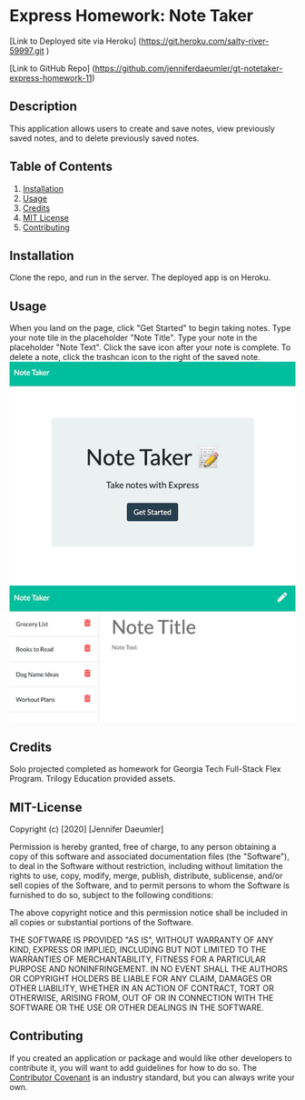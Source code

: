# Express Homework: Note Taker
[Link to Deployed site via Heroku] (https://git.heroku.com/salty-river-59997.git
)

[Link to GitHub Repo] (https://github.com/jenniferdaeumler/gt-notetaker-express-homework-11)
## Description
This application allows users to create and save notes, view previously saved notes, and to delete previously saved notes.

## Table of Contents
1. [Installation](#installation)
2. [Usage](#usage)
3. [Credits](#credits)
4. [MIT License](#mit-license)
5. [Contributing](#contributing)

## Installation
Clone the repo, and run in the server.  The deployed app is on Heroku.

## Usage
When you land on the page, click "Get Started" to begin taking notes.  Type your note tile in the placeholder "Note Title".  Type your note in the placeholder "Note Text".  Click the save icon after your note is complete.  To delete a note, click the trashcan icon to the right of the saved note. 
![Homepage of App](public/assets/homepage.png)
![Note Taking Page](public/assets/notepage.png)

## Credits
Solo projected completed as homework for Georgia Tech Full-Stack Flex Program.
Trilogy Education provided assets. 

## MIT-License
Copyright (c) [2020] [Jennifer Daeumler]

Permission is hereby granted, free of charge, to any person obtaining a copy
of this software and associated documentation files (the "Software"), to deal
in the Software without restriction, including without limitation the rights
to use, copy, modify, merge, publish, distribute, sublicense, and/or sell
copies of the Software, and to permit persons to whom the Software is
furnished to do so, subject to the following conditions:

The above copyright notice and this permission notice shall be included in all
copies or substantial portions of the Software.

THE SOFTWARE IS PROVIDED "AS IS", WITHOUT WARRANTY OF ANY KIND, EXPRESS OR
IMPLIED, INCLUDING BUT NOT LIMITED TO THE WARRANTIES OF MERCHANTABILITY,
FITNESS FOR A PARTICULAR PURPOSE AND NONINFRINGEMENT. IN NO EVENT SHALL THE
AUTHORS OR COPYRIGHT HOLDERS BE LIABLE FOR ANY CLAIM, DAMAGES OR OTHER
LIABILITY, WHETHER IN AN ACTION OF CONTRACT, TORT OR OTHERWISE, ARISING FROM,
OUT OF OR IN CONNECTION WITH THE SOFTWARE OR THE USE OR OTHER DEALINGS IN THE
SOFTWARE.

## Contributing

If you created an application or package and would like other developers to contribute it, you will want to add guidelines for how to do so. The [Contributor Covenant](https://www.contributor-covenant.org/) is an industry standard, but you can always write your own.